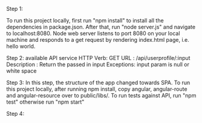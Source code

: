 Step 1:

To run this project locally, first run "npm install" to install all the dependencies in package.json. After that, run "node server.js" and navigate to localhost:8080.
Node web server listens to port 8080 on your local machine and responds to a get request by rendering index.html page, i.e. hello world.

Step 2:
available API service
HTTP Verb: GET
URL      : /api/userprofile/:input
Description : Return the passed in input
Exceptions: input param is null or white space

Step 3:
In this step, the structure of the app changed towards SPA. To run this project locally, after running npm install, copy angular, angular-route and angular-resource over to public/libs/.
To run tests against API, run "npm test" otherwise run "npm start"

Step 4:
